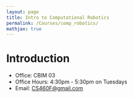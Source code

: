 ```yaml
---
layout: page
title: Intro to Computational Robotics
permalink: /Courses/comp_robotics/
mathjax: true
---
```


# Introduction
- Office: CBIM 03
- Office Hours: 4:30pm - 5:30pm on Tuesdays
- Email: CS460F@gmail.com
